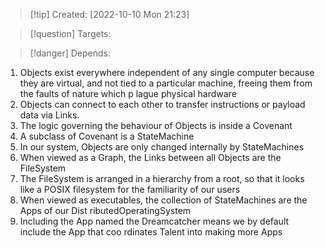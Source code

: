 >[!tip] Created: [2022-10-10 Mon 21:23]

>[!question] Targets: 

>[!danger] Depends: 

1.  Objects exist everywhere independent of any single computer because they are virtual,
     and not tied to a particular machine, freeing them from the faults of nature which p
    lague physical hardware
2.  Objects can connect to each other to transfer instructions or payload data via Links.
3.  The logic governing the behaviour of Objects is inside a Covenant
4.  A subclass of Covenant is a StateMachine
5.  In our system, Objects are only changed internally by StateMachines
6.  When viewed as a Graph, the Links between all Objects are the FileSystem
7.  The FileSystem is arranged in a hierarchy from a root, so that it looks like a POSIX
    filesystem for the familiarity of our users
8.  When viewed as executables, the collection of StateMachines are the Apps of our Dist
    ributedOperatingSystem 
9.  Including the App named the Dreamcatcher means we by default include the App that coo
    rdinates Talent into making more Apps